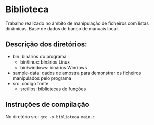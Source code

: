 # Biblioteca #

Trabalho realizado no âmbito de manipulação de ficheiros com listas dinâmicas.
Base de dados de banco de manuais local.
## Descrição dos diretórios: ##
* bin: binários do programa
    * bin/linux: binários Linux
    * bin/windows: binários Windows
* sample-data: dados de amostra para demonstrar os ficheiros manipulados pelo programa
* src: código fonte
    * src/libs: bibliotecas de funções

## Instruções de compilação ##
No diretório src: `gcc -o biblioteca main.c`
